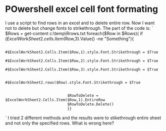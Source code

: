 
# POwershell excel cell font formating

I use a script to find rows in an excel and to delete entire row. Now I want not to delete but change fonts to strikethrough.
The part of the code is:
`
$Rows = get-content c:\temp\Rrows.txt
foreach($Row in $Rows){
if ($ExcelWorkSheet2.cells.Item($Row,3).Value() -ne "Something"){
                                
                                #$ExcelWorkSheet2.Cells.Item($Row,1).style.Font.Strikethrough = $True
                                #$ExcelWorkSheet2.Cells.Item($Row,2).style.Font.Strikethrough = $True
                                #$ExcelWorkSheet2.Cells.Item($Row,3).style.Font.Strikethrough = $True
                                
                                #$ExcelWorkSheet2.rows($Row).style.Font.Strikethrough = $True


                                $RowToDelete = $ExcelWorkSheet2.Cells.Item($Row,1).EntireRow
                                $RowToDelete.Delete()
                                }}

`
I tried 2 different methods and the results were to stikethrough entire sheet and not only the specified rows.
What is wrong here?


        